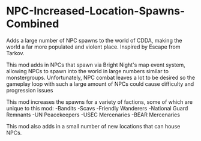 # NPC-Increased-Location-Spawns-Combined
Adds a large number of NPC spawns to the world of CDDA, making the world a far more populated and violent place. Inspired by Escape from Tarkov.

This mod adds in NPCs that spawn via Bright Night's map event system, allowing NPCs to spawn into the world in large numbers similar to monstergroups. Unfortunately, NPC combat leaves a lot to be desired so the gameplay loop with such a large amount of NPCs could cause difficulty and progression issues

This mod increases the spawns for a variety of factions, some of which are unique to this mod:
-Bandits
-Scavs
-Friendly Wanderers
-National Guard Remnants
-UN Peacekeepers
-USEC Mercenaries
-BEAR Mercenaries

This mod also adds in a small number of new locations that can house NPCs.
